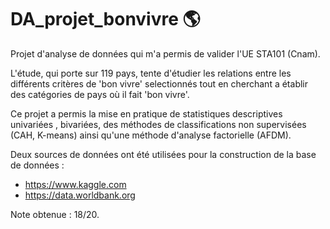 # DA_projet_bonvivre :earth_americas:

Projet d'analyse de données qui m'a permis de valider l'UE STA101 (Cnam).

L'étude, qui porte sur 119 pays, tente d'étudier les relations entre les différents critères de 'bon vivre' selectionnés tout en cherchant a établir des catégories de pays où il fait 'bon vivre'.
 
Ce projet a permis la mise en pratique de statistiques descriptives univariées , bivariées, des méthodes de classifications non supervisées (CAH, K-means) ainsi qu'une méthode d'analyse factorielle (AFDM).

Deux sources de données ont été utilisées pour la construction de la base de données : 
- https://www.kaggle.com
- https://data.worldbank.org

Note obtenue : 18/20.
